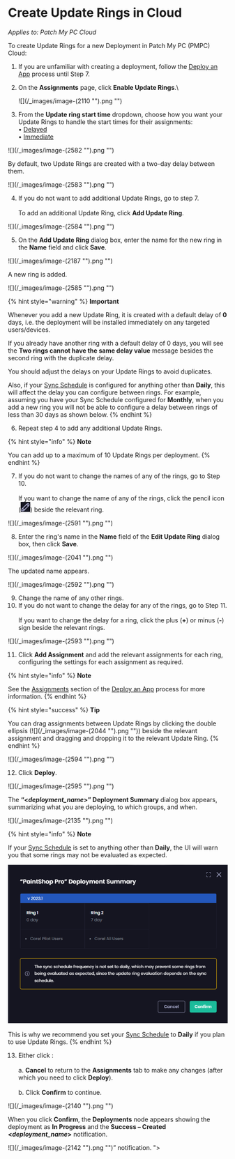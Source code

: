 # Create Update Rings in Cloud

_Applies to: Patch My PC Cloud_

To create Update Rings for a new Deployment in Patch My PC (PMPC) Cloud:

1. If you are unfamiliar with creating a deployment, follow the [Deploy an App](../deploying-an-app-using-cloud/) process until Step 7.
2.  On the **Assignments** page, click **Enable Update Rings**.\\

    !\[]\(/\_images/image-(2110 "").png "")
3. From the **Update ring start time** dropdown, choose how you want your Update Rings to handle the start times for their assignments:\
   • [Delayed](how-cloud-update-rings-are-created.md#delayed)\
   • [Immediate](how-cloud-update-rings-are-created.md#immediate)

!\[]\(/\_images/image-(2582 "").png "")

By default, two Update Rings are created with a two-day delay between them.

!\[]\(/\_images/image-(2583 "").png "")

4. If you do not want to add additional Update Rings, go to step 7.\
   \
   To add an additional Update Ring, click **Add Update Ring**.

!\[]\(/\_images/image-(2584 "").png "")

5. On the **Add Update Ring** dialog box, enter the name for the new ring in the **Name** field and click **Save**.

!\[]\(/\_images/image-(2187 "").png "")

A new ring is added.

!\[]\(/\_images/image-(2585 "").png "")

{% hint style="warning" %}
**Important**

Whenever you add a new Update Ring, it is created with a default delay of **0** days, i.e. the deployment will be installed immediately on any targeted users/devices.

If you already have another ring with a default delay of 0 days, you will see the **Two rings cannot have the same delay value** message besides the second ring with the duplicate delay.

You should adjust the delays on your Update Rings to avoid duplicates.

Also, if your [Sync Schedule](../../cloud-administration/manage-the-sync-schedule-in-cloud.md) is configured for anything other than **Daily**, this will affect the delay you can configure between rings. For example, assuming you have your Sync Schedule configured for **Monthly**, when you add a new ring you will not be able to configure a delay between rings of less than 30 days as shown below.
{% endhint %}

6. Repeat step 4 to add any additional Update Rings.

{% hint style="info" %}
**Note**

You can add up to a maximum of 10 Update Rings per deployment.
{% endhint %}

7. If you do not want to change the names of any of the rings, go to Step 10.\
   \
   If you want to change the name of any of the rings, click the pencil icon (![pencil icon](<../../../.gitbook/assets/image (2039).png>)) beside the relevant ring.

!\[]\(/\_images/image-(2591 "").png "")

8. Enter the ring's name in the **Name** field of the **Edit Update Ring** dialog box, then click **Save**.

!\[]\(/\_images/image-(2041 "").png "")

The updated name appears.

!\[]\(/\_images/image-(2592 "").png "")

9. Change the name of any other rings.
10. If you do not want to change the delay for any of the rings, go to Step 11.\
    \
    If you want to change the delay for a ring, click the plus (**+**) or minus (**-**) sign beside the relevant rings.

!\[]\(/\_images/image-(2593 "").png "")

11. Click **Add Assignment** and add the relevant assignments for each ring, configuring the settings for each assignment as required.

{% hint style="info" %}
**Note**

See the [Assignments](../deploying-an-app-using-cloud/cloud-assignments-deployment-tab.md) section of the [Deploy an App](../deploying-an-app-using-cloud/) process for more information.
{% endhint %}

{% hint style="success" %}
**Tip**

You can drag assignments between Update Rings by clicking the double ellipsis (!\[]\(/\_images/image-(2044 "").png "")) beside the relevant assignment and dragging and dropping it to the relevant Update Ring.
{% endhint %}

!\[]\(/\_images/image-(2594 "").png "")

12. Click **Deploy**.

!\[]\(/\_images/image-(2595 "").png "")

The **“<**_**deployment\_name**_**>” Deployment Summary** dialog box appears, summarizing what you are deploying, to which groups, and when.

!\[]\(/\_images/image-(2135 "").png "")

{% hint style="info" %}
**Note**

If your [Sync Schedule](../../cloud-administration/manage-the-sync-schedule-in-cloud.md) is set to anything other than **Daily**, the UI will warn you that some rings may not be evaluated as expected.

<img src="../../../.gitbook/assets/image (2138).png" alt="" data-size="original">

This is why we recommend you set your [Sync Schedule](../../cloud-administration/manage-the-sync-schedule-in-cloud.md) to **Daily** if you plan to use Update Rings.
{% endhint %}

13. Either click :\
    \
    a. **Cancel** to return to the **Assignments** tab to make any changes (after which you need to click **Deploy**).\
    \
    b. Click **Confirm** to continue.

!\[]\(/\_images/image-(2140 "").png "")

When you click **Confirm**, the **Deployments** node appears showing the deployment as **In Progress** and the **Success – Created <**_**deployment\_name**_**>** notification.

!\[]\(/\_images/image-(2142 "").png "")” notification. ">
